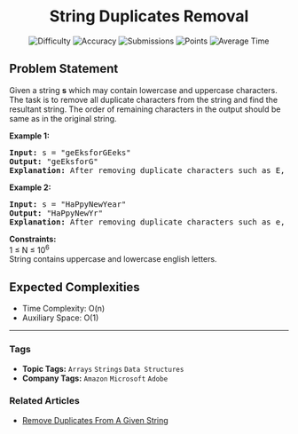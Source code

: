 <h1 align="center">String Duplicates Removal</h1>

<p align="center">
  <img alt="Difficulty" title="Difficulty" src="https://custom-icon-badges.demolab.com/badge/Difficulty: Easy-1F222E?style=for-the-badge&logoColor=white&logo=fire"/>
  <img alt="Accuracy" title="Accuracy" src="https://custom-icon-badges.demolab.com/badge/Accuracy: 58.68%25-1F222E?style=for-the-badge&logoColor=white&logo=target"/>
  <img alt="Submissions" title="Submissions" src="https://custom-icon-badges.demolab.com/badge/Submissions: 111K+-1F222E?style=for-the-badge&logoColor=white&logo=repo"/>
  <img alt="Points" title="Points" src="https://custom-icon-badges.demolab.com/badge/Points: 2-1F222E?style=for-the-badge&logoColor=white&logo=award"/>
  <img alt="Average Time" title="Average Time" src="https://custom-icon-badges.demolab.com/badge/Average%20Time: 15m-1F222E?style=for-the-badge&logoColor=white&logo=clock"/>
</p>

## Problem Statement

Given a string <b>s</b> which may contain lowercase and uppercase characters. The task is to remove all duplicate characters from the string and find the resultant string. The order of remaining characters in the output should be same as in the original string.

<b>Example 1:</b>

<pre><b>Input: </b>s = "geEksforGEeks"
<b>Output:</b> "geEksforG"
<b>Explanation: </b>After removing duplicate characters such as E, e, k, s, we have string as "geEksforG".
</pre>

<b>Example 2:</b>

<pre><b>Input: </b>s = "HaPpyNewYear"
<b>Output:</b> "HaPpyNewYr"
<b>Explanation:</b> After removing duplicate characters such as e, a, we have string as "HaPpyNewYr".
</pre>

<b>Constraints:</b><br>1 ≤ N ≤ 10<sup>6</sup><br>String contains uppercase and lowercase english letters.

## Expected Complexities
- Time Complexity: O(n)
- Auxiliary Space: O(1)

<hr>

### Tags
- **Topic Tags:** `Arrays` `Strings` `Data Structures`
- **Company Tags:** `Amazon` `Microsoft` `Adobe`

### Related Articles
- [Remove Duplicates From A Given String](https://www.geeksforgeeks.org/remove-duplicates-from-a-given-string/)
